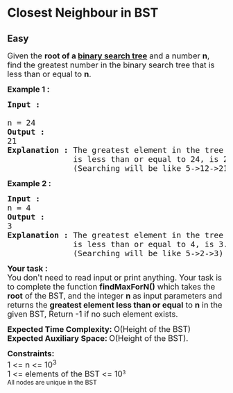 # Closest Neighbour in BST
## Easy
<div class="problems_problem_content__Xm_eO"><p><span style="font-size: 18px;">Given the <strong>root of a <a title="BST" href="https://www.geeksforgeeks.org/binary-search-tree-data-structure/" target="_blank" rel="noopener">binary search tree</a></strong> and a number <strong>n</strong>, find the greatest number in the binary search tree that is less than or equal to <strong>n</strong>.&nbsp;</span></p>
<p><span style="font-size: 18px;"><strong>Example 1 :</strong></span></p>
<pre><span style="font-size: 18px;"><strong>Input : <br></strong><input style="white-space: normal;" alt="" src="http://contribute.geeksforgeeks.org/wp-content/uploads/g.png" type="image"><strong><br></strong>n = 24
<strong>Output :</strong> <br>21
<strong>Explanation :</strong> The greatest element in the tree which 
              is less than or equal to 24, is 21. 
              (Searching will be like 5-&gt;12-&gt;21)</span></pre>
<p><span style="font-size: 18px;"><strong>Example 2 :</strong></span></p>
<pre><span style="font-size: 18px;"><strong>Input :</strong> <br><input style="white-space: normal;" alt="" src="http://contribute.geeksforgeeks.org/wp-content/uploads/g.png" type="image"><br>n = 4
<strong>Output :</strong> <br>3
<strong>Explanation :</strong> The greatest element in the tree which 
              is less than or equal to 4, is 3. 
              (Searching will be like 5-&gt;2-&gt;3)</span></pre>
<p><span style="font-size: 18px;"><strong>Your task : <br></strong></span><span style="font-size: 18px;">You don't need to read input or print anything. Your task is to complete the function&nbsp;<strong>findMaxForN()</strong>&nbsp;which takes the <strong>root</strong> of the BST, and the integer&nbsp;<strong>n</strong> as input parameters and returns the <strong>greatest element less than or equal</strong> to&nbsp;<strong>n</strong> in the given BST, Return -1 if no such element exists.</span></p>
<p><span style="font-size: 18px;"><strong>Expected Time Complexity:&nbsp;</strong>O(Height of the BST)<br><strong>Expected Auxiliary Space:&nbsp;</strong>O(Height of the BST).</span></p>
<p><span style="font-size: 18px;"><strong>Constraints:</strong><br>1 &lt;= n &lt;= 10<sup>3<br></sup></span><span style="font-size: 18px;">1 &lt;= elements of the BST &lt;= 10</span><sup>3<br></sup>All nodes are unique in the BST<br>&nbsp;</p></div>